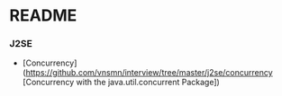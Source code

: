 # README #

### J2SE ###
* [Concurrency](https://github.com/vnsmn/interview/tree/master/j2se/concurrency [Concurrency with the java.util.concurrent Package])
 